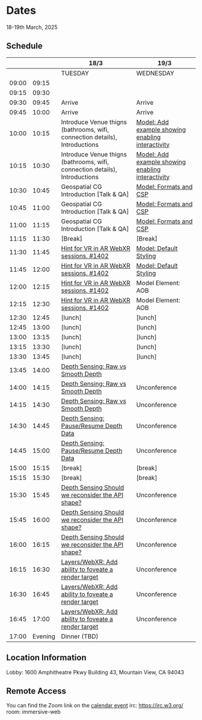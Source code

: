 # Dates

18-19th March, 2025

## Schedule

|       |         | 18/3                                                                                                          | 19/3                                                                                                          |
| ----- | ------- | ------------------------------------------------------------------------------------------------------------- | ------------------------------------------------------------------------------------------------------------- |
|       |         | TUESDAY                                                                                                       | WEDNESDAY                                                                                                     |
| 09:00 | 09:15   |                                                                                                               |                                                                                                               |
| 09:15 | 09:30   |                                                                                                               |                                                                                                               |
| 09:30 | 09:45   | Arrive                                                                                                        | Arrive                                                                                                        |
| 09:45 | 10:00   | Arrive                                                                                                        | Arrive                                                                                                        |
| 10:00 | 10:15   | Introduce Venue thigns (bathrooms, wifi, connection details), Introductions                                   | [Model: Add example showing enabling interactivity](https://github.com/immersive-web/model-element/issues/20) |
| 10:15 | 10:30   | Introduce Venue thigns (bathrooms, wifi, connection details), Introductions                                   | [Model: Add example showing enabling interactivity](https://github.com/immersive-web/model-element/issues/20) |
| 10:30 | 10:45   | Geospatial CG Introduction [Talk & QA]                                                                        | [Model: Formats and CSP](https://github.com/immersive-web/model-element/issues/15)                            |
| 10:45 | 11:00   | Geospatial CG Introduction [Talk & QA]                                                                        | [Model: Formats and CSP](https://github.com/immersive-web/model-element/issues/15)                            |
| 11:00 | 11:15   | Geospatial CG Introduction [Talk & QA]                                                                        | [Model: Formats and CSP](https://github.com/immersive-web/model-element/issues/15)                            |
| 11:15 | 11:30   | [Break]                                                                                                       | [Break]                                                                                                       |
| 11:30 | 11:45   | [Hint for VR in AR WebXR sessions. #1402<br>](https://github.com/immersive-web/webxr/issues/1402)             | [Model: Default Styling](https://github.com/immersive-web/model-element/issues/27)                            |
| 11:45 | 12:00   | [Hint for VR in AR WebXR sessions. #1402<br>](https://github.com/immersive-web/webxr/issues/1402)             | [Model: Default Styling](https://github.com/immersive-web/model-element/issues/27)                            |
| 12:00 | 12:15   | [Hint for VR in AR WebXR sessions. #1402<br>](https://github.com/immersive-web/webxr/issues/1402)             | Model Element: AOB                                                                                            |
| 12:15 | 12:30   | [Hint for VR in AR WebXR sessions. #1402<br>](https://github.com/immersive-web/webxr/issues/1402)             | Model Element: AOB                                                                                            |
| 12:30 | 12:45   | [lunch]                                                                                                       | [lunch]                                                                                                       |
| 12:45 | 13:00   | [lunch]                                                                                                       | [lunch]                                                                                                       |
| 13:00 | 13:15   | [lunch]                                                                                                       | [lunch]                                                                                                       |
| 13:15 | 13:30   | [lunch]                                                                                                       | [lunch]                                                                                                       |
| 13:30 | 13:45   | [lunch]                                                                                                       | [lunch]                                                                                                       |
| 13:45 | 14:00   | [Depth Sensing: Raw vs Smooth Depth](https://github.com/immersive-web/depth-sensing/issues/51)                |                                                                                                               |
| 14:00 | 14:15   | [Depth Sensing: Raw vs Smooth Depth](https://github.com/immersive-web/depth-sensing/issues/51)                | Unconference                                                                                                  |
| 14:15 | 14:30   | [Depth Sensing: Raw vs Smooth Depth](https://github.com/immersive-web/depth-sensing/issues/51)                | Unconference                                                                                                  |
| 14:30 | 14:45   | [Depth Sensing: Pause/Resume Depth Data](https://github.com/immersive-web/depth-sensing/issues/52)            | Unconference                                                                                                  |
| 14:45 | 15:00   | [Depth Sensing: Pause/Resume Depth Data](https://github.com/immersive-web/depth-sensing/issues/52)            | Unconference                                                                                                  |
| 15:00 | 15:15   | [break]                                                                                                       | [break]                                                                                                       |
| 15:15 | 15:30   | [break]                                                                                                       | [break]                                                                                                       |
| 15:30 | 15:45   | [Depth Sensing Should we reconsider the API shape?](https://github.com/immersive-web/depth-sensing/issues/53) | Unconference                                                                                                  |
| 15:45 | 16:00   | [Depth Sensing Should we reconsider the API shape?](https://github.com/immersive-web/depth-sensing/issues/53) | Unconference                                                                                                  |
| 16:00 | 16:15   | [Depth Sensing Should we reconsider the API shape?](https://github.com/immersive-web/depth-sensing/issues/53) | Unconference                                                                                                  |
| 16:15 | 16:30   | [Layers/WebXR: Add ability to foveate a render target](https://github.com/immersive-web/layers/issues/310)    | Unconference                                                                                                  |
| 16:30 | 16:45   | [Layers/WebXR: Add ability to foveate a render target](https://github.com/immersive-web/layers/issues/310)    | Unconference                                                                                                  |
| 16:45 | 17:00   | [Layers/WebXR: Add ability to foveate a render target](https://github.com/immersive-web/layers/issues/310)    | Unconference                                                                                                  |
| 17:00 | Evening | Dinner (TBD)                                                                                                  |

## Location Information

Lobby: 1600 Amphitheatre Pkwy Building 43, Mountain View, CA 94043

## Remote Access

You can find the Zoom link on the [calendar event](https://www.w3.org/events/meetings/487432a3-839b-4be0-93c3-c40d9fb25374/20250318T110000/) irc: https://irc.w3.org/ room: immersive-web
